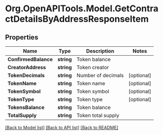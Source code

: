 # Org.OpenAPITools.Model.GetContractDetailsByAddressResponseItem

## Properties

Name | Type | Description | Notes
------------ | ------------- | ------------- | -------------
**ConfirmedBalance** | **string** | Token balance | 
**CreatorAddress** | **string** | Token creator | 
**TokenDecimals** | **string** | Number of decimals | [optional] 
**TokenName** | **string** | Token name | [optional] 
**TokenSymbol** | **string** | Token symbol | [optional] 
**TokenType** | **string** | Token type | [optional] 
**TokensBalance** | **string** | Token balance | 
**TotalSupply** | **string** | Token total supply | 

[[Back to Model list]](../README.md#documentation-for-models) [[Back to API list]](../README.md#documentation-for-api-endpoints) [[Back to README]](../README.md)

